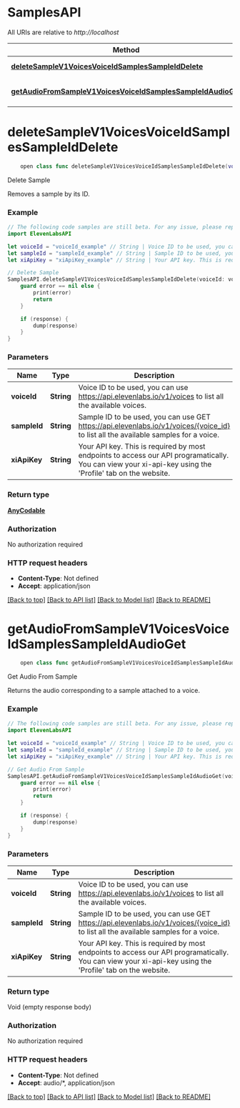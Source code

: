 # SamplesAPI

All URIs are relative to *http://localhost*

Method | HTTP request | Description
------------- | ------------- | -------------
[**deleteSampleV1VoicesVoiceIdSamplesSampleIdDelete**](SamplesAPI.md#deletesamplev1voicesvoiceidsamplessampleiddelete) | **DELETE** /v1/voices/{voice_id}/samples/{sample_id} | Delete Sample
[**getAudioFromSampleV1VoicesVoiceIdSamplesSampleIdAudioGet**](SamplesAPI.md#getaudiofromsamplev1voicesvoiceidsamplessampleidaudioget) | **GET** /v1/voices/{voice_id}/samples/{sample_id}/audio | Get Audio From Sample


# **deleteSampleV1VoicesVoiceIdSamplesSampleIdDelete**
```swift
    open class func deleteSampleV1VoicesVoiceIdSamplesSampleIdDelete(voiceId: String, sampleId: String, xiApiKey: String? = nil, completion: @escaping (_ data: AnyCodable?, _ error: Error?) -> Void)
```

Delete Sample

Removes a sample by its ID.

### Example
```swift
// The following code samples are still beta. For any issue, please report via http://github.com/OpenAPITools/openapi-generator/issues/new
import ElevenLabsAPI

let voiceId = "voiceId_example" // String | Voice ID to be used, you can use https://api.elevenlabs.io/v1/voices to list all the available voices.
let sampleId = "sampleId_example" // String | Sample ID to be used, you can use GET https://api.elevenlabs.io/v1/voices/{voice_id} to list all the available samples for a voice.
let xiApiKey = "xiApiKey_example" // String | Your API key. This is required by most endpoints to access our API programatically. You can view your xi-api-key using the 'Profile' tab on the website. (optional)

// Delete Sample
SamplesAPI.deleteSampleV1VoicesVoiceIdSamplesSampleIdDelete(voiceId: voiceId, sampleId: sampleId, xiApiKey: xiApiKey) { (response, error) in
    guard error == nil else {
        print(error)
        return
    }

    if (response) {
        dump(response)
    }
}
```

### Parameters

Name | Type | Description  | Notes
------------- | ------------- | ------------- | -------------
 **voiceId** | **String** | Voice ID to be used, you can use https://api.elevenlabs.io/v1/voices to list all the available voices. | 
 **sampleId** | **String** | Sample ID to be used, you can use GET https://api.elevenlabs.io/v1/voices/{voice_id} to list all the available samples for a voice. | 
 **xiApiKey** | **String** | Your API key. This is required by most endpoints to access our API programatically. You can view your xi-api-key using the &#39;Profile&#39; tab on the website. | [optional] 

### Return type

[**AnyCodable**](AnyCodable.md)

### Authorization

No authorization required

### HTTP request headers

 - **Content-Type**: Not defined
 - **Accept**: application/json

[[Back to top]](#) [[Back to API list]](../README.md#documentation-for-api-endpoints) [[Back to Model list]](../README.md#documentation-for-models) [[Back to README]](../README.md)

# **getAudioFromSampleV1VoicesVoiceIdSamplesSampleIdAudioGet**
```swift
    open class func getAudioFromSampleV1VoicesVoiceIdSamplesSampleIdAudioGet(voiceId: String, sampleId: String, xiApiKey: String? = nil, completion: @escaping (_ data: Void?, _ error: Error?) -> Void)
```

Get Audio From Sample

Returns the audio corresponding to a sample attached to a voice.

### Example
```swift
// The following code samples are still beta. For any issue, please report via http://github.com/OpenAPITools/openapi-generator/issues/new
import ElevenLabsAPI

let voiceId = "voiceId_example" // String | Voice ID to be used, you can use https://api.elevenlabs.io/v1/voices to list all the available voices.
let sampleId = "sampleId_example" // String | Sample ID to be used, you can use GET https://api.elevenlabs.io/v1/voices/{voice_id} to list all the available samples for a voice.
let xiApiKey = "xiApiKey_example" // String | Your API key. This is required by most endpoints to access our API programatically. You can view your xi-api-key using the 'Profile' tab on the website. (optional)

// Get Audio From Sample
SamplesAPI.getAudioFromSampleV1VoicesVoiceIdSamplesSampleIdAudioGet(voiceId: voiceId, sampleId: sampleId, xiApiKey: xiApiKey) { (response, error) in
    guard error == nil else {
        print(error)
        return
    }

    if (response) {
        dump(response)
    }
}
```

### Parameters

Name | Type | Description  | Notes
------------- | ------------- | ------------- | -------------
 **voiceId** | **String** | Voice ID to be used, you can use https://api.elevenlabs.io/v1/voices to list all the available voices. | 
 **sampleId** | **String** | Sample ID to be used, you can use GET https://api.elevenlabs.io/v1/voices/{voice_id} to list all the available samples for a voice. | 
 **xiApiKey** | **String** | Your API key. This is required by most endpoints to access our API programatically. You can view your xi-api-key using the &#39;Profile&#39; tab on the website. | [optional] 

### Return type

Void (empty response body)

### Authorization

No authorization required

### HTTP request headers

 - **Content-Type**: Not defined
 - **Accept**: audio/*, application/json

[[Back to top]](#) [[Back to API list]](../README.md#documentation-for-api-endpoints) [[Back to Model list]](../README.md#documentation-for-models) [[Back to README]](../README.md)

